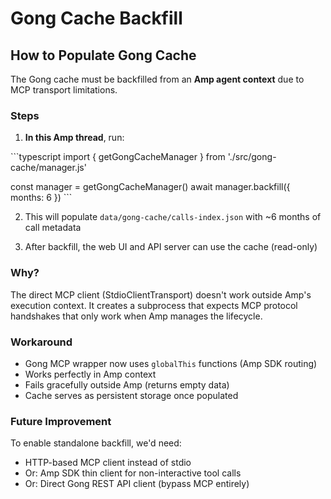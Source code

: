# Gong Cache Backfill

## How to Populate Gong Cache

The Gong cache must be backfilled from an **Amp agent context** due to MCP transport limitations.

### Steps

1. **In this Amp thread**, run:

\`\`\`typescript
import { getGongCacheManager } from './src/gong-cache/manager.js'

const manager = getGongCacheManager()
await manager.backfill({ months: 6 })
\`\`\`

2. This will populate `data/gong-cache/calls-index.json` with ~6 months of call metadata

3. After backfill, the web UI and API server can use the cache (read-only)

### Why?

The direct MCP client (StdioClientTransport) doesn't work outside Amp's execution context. It creates a subprocess that expects MCP protocol handshakes that only work when Amp manages the lifecycle.

### Workaround

- Gong MCP wrapper now uses `globalThis` functions (Amp SDK routing)
- Works perfectly in Amp context
- Fails gracefully outside Amp (returns empty data)
- Cache serves as persistent storage once populated

### Future Improvement

To enable standalone backfill, we'd need:
- HTTP-based MCP client instead of stdio
- Or: Amp SDK thin client for non-interactive tool calls
- Or: Direct Gong REST API client (bypass MCP entirely)
